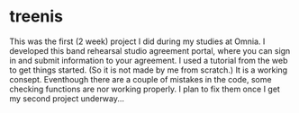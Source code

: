 # treenis
This was the first (2 week) project I did during my studies at Omnia. 
I developed this band rehearsal studio agreement portal, where you can sign in and submit information to your agreement.
I used a tutorial from the web to get things started. (So it is not made by me from scratch.)
It is a working consept. 
Eventhough there are a couple of mistakes in the code, some checking functions are nor working properly.
I plan to fix them once I get my second project underway...
